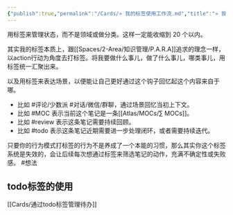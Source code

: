 ```yaml
---
{"publish":true,"permalink":"/Cards/» 我的标签使用工作流.md","title":"» 我的标签使用工作流","created":"2022-06-09","modified":"2025-07-31","cssclasses":""}
---
```



用标签来管理状态，而不是领域或做分类。这样一定能收缩到 20 个以内。

其实我的标签本质上，跟[[Spaces/2-Area/知识管理/P.A.R.A]]追求的理念一样，以action行动为角度去打标签。将我要做什么事儿，做了什么事儿，哪类事儿，用标签统一汇聚出来。

以及用标签来表达场景，以便能让自己更好通过这个钩子回忆起这个内容来自于哪。

- 比如 \#评论/少数派 \#对话/微信/群聊，通过场景回忆当初上下文。
- 比如 \#MOC 表示当前这个笔记是一条[[Atlas/MOCs/∑ MOCs]]。
- 比如 \#review 表示这条笔记需要持续回顾。
- 比如 \#todo 表示这条笔记近期需要进一步处理闭环，或者需要持续迭代。

只要你的行为模式打标签的行为不是养成了一个本能的习惯，那么其实你这个标签系统是失效的，会让后续每次想通过标签来筛选笔记的动作，充满不确定性或失败感。 #想法 

## todo标签的使用

[[Cards/通过todo标签管理待办]]
